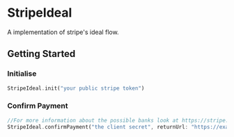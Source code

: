 # StripeIdeal

A implementation of stripe's ideal flow.

## Getting Started

### Initialise

```dart
StripeIdeal.init("your public stripe token")
```

### Confirm Payment

```dart
//For more information about the possible banks look at https://stripe.com/docs/sources/ideal#specifying-customer-bank
StripeIdeal.confirmPayment("the client secret", returnUrl: "https://example.com/return", bank: "ing")
```